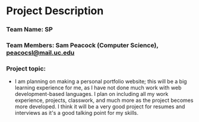 # Project Description

### Team Name: SP
### Team Members: Sam Peacock (Computer Science), peacocsl@mail.uc.edu

### Project topic:
- I am planning on making a personal portfolio website; this will be a big learning experience for me, as I have not done much work with web development-based languages.
I plan on including all my work experience, projects, classwork, and much more as the project becomes more developed. I think it will be a very good project for resumes and interviews as it's a good talking point for my skills.

